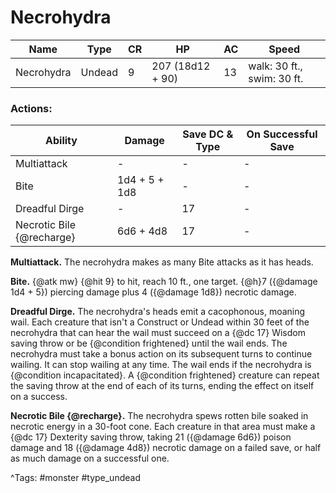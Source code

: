 # Necrohydra

| Name | Type | CR | HP | AC | Speed |
|------|------|----|----|----|-------|
| Necrohydra | Undead | 9 | 207 (18d12 + 90) | 13 | walk: 30 ft., swim: 30 ft. |

### Actions:

| Ability | Damage | Save DC & Type | On Successful Save |
|---------|--------|----------------|--------------------|
| Multiattack | - | - | - |
| Bite | 1d4 + 5 + 1d8 | - | - |
| Dreadful Dirge | - | 17 | - |
| Necrotic Bile {@recharge} | 6d6 + 4d8 | 17 | - |


**Multiattack.** The necrohydra makes as many Bite attacks as it has heads.

**Bite.** {@atk mw} {@hit 9} to hit, reach 10 ft., one target. {@h}7 ({@damage 1d4 + 5}) piercing damage plus 4 ({@damage 1d8}) necrotic damage.

**Dreadful Dirge.** The necrohydra's heads emit a cacophonous, moaning wail. Each creature that isn't a Construct or Undead within 30 feet of the necrohydra that can hear the wail must succeed on a {@dc 17} Wisdom saving throw or be {@condition frightened} until the wail ends. The necrohydra must take a bonus action on its subsequent turns to continue wailing. It can stop wailing at any time. The wail ends if the necrohydra is {@condition incapacitated}. A {@condition frightened} creature can repeat the saving throw at the end of each of its turns, ending the effect on itself on a success.

**Necrotic Bile {@recharge}.** The necrohydra spews rotten bile soaked in necrotic energy in a 30-foot cone. Each creature in that area must make a {@dc 17} Dexterity saving throw, taking 21 ({@damage 6d6}) poison damage and 18 ({@damage 4d8}) necrotic damage on a failed save, or half as much damage on a successful one.

^Tags: #monster #type_undead